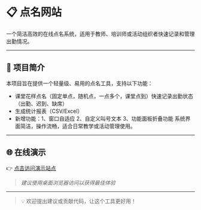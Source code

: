 # 📋 点名网站

一个简洁高效的在线点名系统，适用于教师、培训师或活动组织者快速记录和管理出勤情况。

---

## 🚀 项目简介

本项目旨在提供一个轻量级、易用的点名工具，支持以下功能：

- 课堂花样点名（固定单点，随机点，一点多个，课堂点到）快速记录出勤状态（出勤、迟到、缺席）
- 生成统计报表（CSV/Excel）
- 新增功能：1、窗口自适应 2、自定义叫号文本 3、功能面板折叠功能
系统界面简洁，操作流畅，适合日常教学或活动管理使用。

---

## 🌐 在线演示

👉 [点击访问演示站点](http://www.dmya.rf.gd/)

> *建议使用桌面浏览器访问以获得最佳体验*

---

> 💡 欢迎提出建议或贡献代码，让这个工具更好用！
